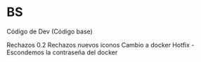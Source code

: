 # BS

Código de Dev (Código base)

Rechazos 0.2
Rechazos nuevos iconos
Cambio a docker
Hotfix - Escondemos la contraseña del docker